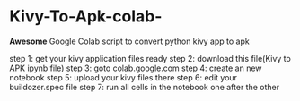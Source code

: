 # Kivy-To-Apk-colab-

<b>Awesome</b> Google Colab script to convert python kivy app to apk

step 1: get your kivy application files ready
step 2: download this file(Kivy to APK ipynb file)
step 3: goto colab.google.com
step 4: create an new notebook
step 5: upload your kivy files there 
step 6: edit your buildozer.spec file
step 7: run all cells in the notebook one after the other
